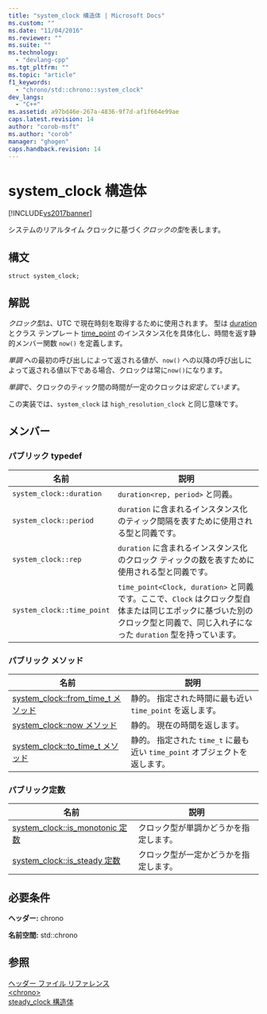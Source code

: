 ```yaml
---
title: "system_clock 構造体 | Microsoft Docs"
ms.custom: ""
ms.date: "11/04/2016"
ms.reviewer: ""
ms.suite: ""
ms.technology: 
  - "devlang-cpp"
ms.tgt_pltfrm: ""
ms.topic: "article"
f1_keywords: 
  - "chrono/std::chrono::system_clock"
dev_langs: 
  - "C++"
ms.assetid: a97bd46e-267a-4836-9f7d-af1f664e99ae
caps.latest.revision: 14
author: "corob-msft"
ms.author: "corob"
manager: "ghogen"
caps.handback.revision: 14
---
```

# system_clock 構造体
[!INCLUDE[vs2017banner](../assembler/inline/includes/vs2017banner.md)]

システムのリアルタイム クロックに基づく*クロックの型*を表します。  
  
## 構文  
  
```  
struct system_clock;  
```  
  
## 解説  
 *クロック型*は、UTC で現在時刻を取得するために使用されます。  型は [duration](../standard-library/duration-class.md) とクラス テンプレート [time\_point](../standard-library/time-point-class.md) のインスタンス化を具体化し、時間を返す静的メンバー関数 `now()` を定義します。  
  
 *単調* への最初の呼び出しによって返される値が、`now()` への以降の呼び出しによって返される値以下である場合、クロックは常に`now()`になります。  
  
 *単調*で、クロックのティック間の時間が一定のクロックは*安定しています*。  
  
 この実装では、`system_clock` は `high_resolution_clock` と同じ意味です。  
  
## メンバー  
  
### パブリック typedef  
  
|名前|説明|  
|--------|--------|  
|`system_clock::duration`|`duration<rep, period>` と同義。|  
|`system_clock::period`|`duration` に含まれるインスタンス化のティック間隔を表すために使用される型と同義です。|  
|`system_clock::rep`|`duration` に含まれるインスタンス化のクロック ティックの数を表すために使用される型と同義です。|  
|`system_clock::time_point`|`time_point<Clock, duration>` と同義です。ここで、`Clock` はクロック型自体または同じエポックに基づいた別のクロック型と同義で、同じ入れ子になった `duration` 型を持っています。|  
  
### パブリック メソッド  
  
|名前|説明|  
|--------|--------|  
|[system\_clock::from\_time\_t メソッド](../Topic/system_clock::from_time_t%20Method.md)|静的。  指定された時間に最も近い `time_point` を返します。|  
|[system\_clock::now メソッド](../Topic/system_clock::now%20Method.md)|静的。  現在の時間を返します。|  
|[system\_clock::to\_time\_t メソッド](../Topic/system_clock::to_time_t%20Method.md)|静的。  指定された `time_t` に最も近い `time_point` オブジェクトを返します。|  
  
### パブリック定数  
  
|名前|説明|  
|--------|--------|  
|[system\_clock::is\_monotonic 定数](../Topic/system_clock::is_monotonic%20Constant.md)|クロック型が単調かどうかを指定します。|  
|[system\_clock::is\_steady 定数](../Topic/system_clock::is_steady%20Constant.md)|クロック型が一定かどうかを指定します。|  
  
## 必要条件  
 **ヘッダー:** chrono  
  
 **名前空間:** std::chrono  
  
## 参照  
 [ヘッダー ファイル リファレンス](../standard-library/cpp-standard-library-header-files.md)   
 [\<chrono\>](../standard-library/chrono.md)   
 [steady\_clock 構造体](../Topic/steady_clock%20struct.md)